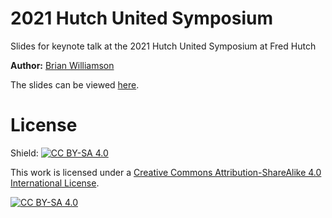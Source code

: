 # 2021 Hutch United Symposium 

Slides for keynote talk at the 2021 Hutch United Symposium at Fred Hutch

**Author:** [Brian Williamson](https://bdwilliamson.github.io/)

The slides can be viewed [here](https://bdwilliamson.github.io/hu2021/).

# License

Shield: [![CC BY-SA 4.0][cc-by-sa-shield]][cc-by-sa]

This work is licensed under a
[Creative Commons Attribution-ShareAlike 4.0 International License][cc-by-sa].

[![CC BY-SA 4.0][cc-by-sa-image]][cc-by-sa]

[cc-by-sa]: http://creativecommons.org/licenses/by-sa/4.0/
[cc-by-sa-image]: https://licensebuttons.net/l/by-sa/4.0/88x31.png
[cc-by-sa-shield]: https://img.shields.io/badge/License-CC%20BY--SA%204.0-lightgrey.svg